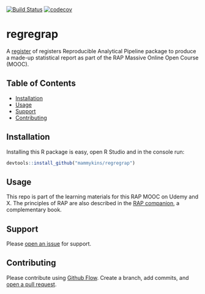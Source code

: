 [![Build
Status](https://travis-ci.org/mammykins/regregrap.svg?branch=master)](https://travis-ci.org/mammykins/regregrap)
[![codecov](https://codecov.io/gh/mammykins/regregrap/branch/master/graph/badge.svg)](https://codecov.io/gh/mammykins/regregrap)  

# regregrap 

A [register](https://registers.cloudapps.digital/registers?phase=ready+to+use) of registers Reproducible Analytical Pipeline package to produce a made-up statistical report as part of the RAP Massive Online Open Course (MOOC).

## Table of Contents

- [Installation](#installation)
- [Usage](#usage)
- [Support](#support)
- [Contributing](#contributing)

## Installation

Installing this R package is easy, open R Studio and in the console run:

```r
devtools::install_github("mammykins/regregrap")
```

## Usage

This repo is part of the learning materials for this RAP MOOC on Udemy and X. The principles of RAP are also described in the [RAP companion](https://ukgovdatascience.github.io/rap_companion/), a complementary book.

## Support

Please [open an issue](https://github.com/mammykins/regregrap/issues/new) for support.

## Contributing

Please contribute using [Github Flow](https://guides.github.com/introduction/flow/). Create a branch, add commits, and [open a pull request](https://github.com/mammykins/regregrap/compare/).
